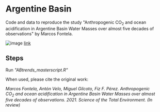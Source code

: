 # Argentine Basin
Code and data to reproduce the study "Anthropogenic CO<sub>2</sub> and ocean acidification in Argentine Basin Water Masses over almost five decades of observations" by Marcos Fontela.


![image](https://zenodo.org/badge/DOI/10.5281/zenodo.4589961.svg) [link](https://zenodo.org/record/4589961)


## Steps
Run *"ABtrends_masterscript.R"*

When used, please cite the original work: 


*Marcos Fontela, Antón Velo, Miguel Gilcoto, Fiz F. Pérez. Anthropogenic CO<sub>2</sub> and ocean acidification in Argentine Basin Water Masses over almost five decades of observations. 2021. Science of the Total Environment. (In review)*


